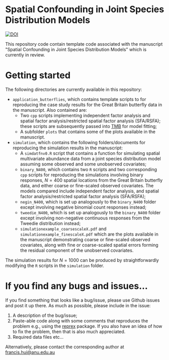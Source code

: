 # Spatial Confounding in Joint Species Distribution Models

<!-- badges: start -->

[![DOI](https://zenodo.org/badge/DOI/10.5281/zenodo.10460492.svg)](https://doi.org/10.5281/zenodo.10460492)

<!-- badges: end -->

This repository code contain template code associated with the manuscript "Spatial Confounding in Joint Species Distribution Models" which is currently in review.

# Getting started

The following directories are currently available in this repository:

-   `application_butterflies`, which contains template scripts to for reproducing the case study results for the Great Britain butterfly data in the manuscript. Also contained are:
    -   Two `cpp` scripts implementing independent factor analysis and spatial factor analysis/restricted spatial factor analysis (SFA/RSFA); these scripts are subsequently passed into [TMB](https://cran.r-project.org/web/packages/TMB/index.html) for model fitting;
    -   A subfolder `plots` that contains some of the plots available in the manuscript.
-   `simulation`, which contains the following folders/documents for reproducing the simulation results in the manuscript:
    -   A `simdatfnv0.R` script that contains a function for simulating spatial multivariate abundance data from a joint species distribution model assuming some observed and some unobserved covariates;
    -   `binary_N400`, which contains two `R` scripts and two corresponding `cpp` scripts for reproducing the simulations involving binary responses, $N = 400$ spatial locations from the Great Britain butterfly data, and either coarse or fine-scaled observed covariates. The models compared include independent factor analysis, and spatial factor analysis/restricted spatial factor analysis (SFA/RSFA);
    -   `negin_N400`, which is set up analogously to the `binary_N400` folder except involving negative binomial count responses instead;
    -   `tweedie_N400`, which is set up analogously to the `binary_N400` folder except involving non-negative continuous responses from the Tweedie distribution instead;
    -   `simulationexample_coarsescaleX.pdf` and `simulationexample_finescaleX.pdf` which are the plots available in the manuscript demonstrating coarse or fine-scaled observed covariates, along with fine or coarse-scaled spatial errors forming the residual component of the unobserved covariates.

The simulation results for $N = 1000$ can be produced by straightforwardly modifying the `R` scripts in the `simulation` folder.

# If you find any bugs and issues...

If you find something that looks like a bug/issue, please use Github issues and post it up there. As much as possible, please include in the issue:

1.  A description of the bug/issue;
2.  Paste-able code along with some comments that reproduces the problem e.g., using the [reprex](https://cran.r-project.org/web/packages/reprex/index.html) package. If you also have an idea of how to fix the problem, then that is also much appreciated.
3.  Required data files etc...

Alternatively, please contact the corresponding author at [francis.hui\@anu.edu.au](mailto:francis.hui@anu.edu.au)
